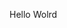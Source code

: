 Hello Wolrd


































































































































































































































































































































































































































































































































































































































































































































































































































































































































































































































































































































































































































































































































































































































































































































































































































































































































































































































































































































































































































































































































































































































































































































































































































































































































































































































































































































































































































































































































































































































